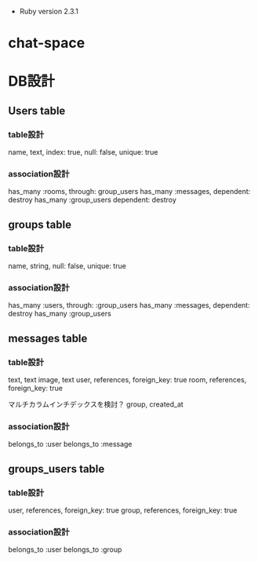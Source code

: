 * Ruby version
2.3.1

# chat-space

# DB設計

## Users table
### table設計
name, text, index: true, null: false, unique: true

### association設計
has_many :rooms, through: group_users
has_many :messages, dependent: destroy
has_many :group_users dependent: destroy

## groups table
### table設計
name, string, null: false, unique: true

### association設計
has_many :users, through: :group_users
has_many :messages, dependent: destroy
has_many :group_users

## messages table
### table設計
text, text
image, text
user, references, foreign_key: true
room, references, foreign_key: true

マルチカラムインチデックスを検討？
group, created_at

### association設計
belongs_to :user
belongs_to :message

## groups_users table
### table設計
user, references, foreign_key: true
group, references, foreign_key: true

### association設計
belongs_to :user
belongs_to :group

